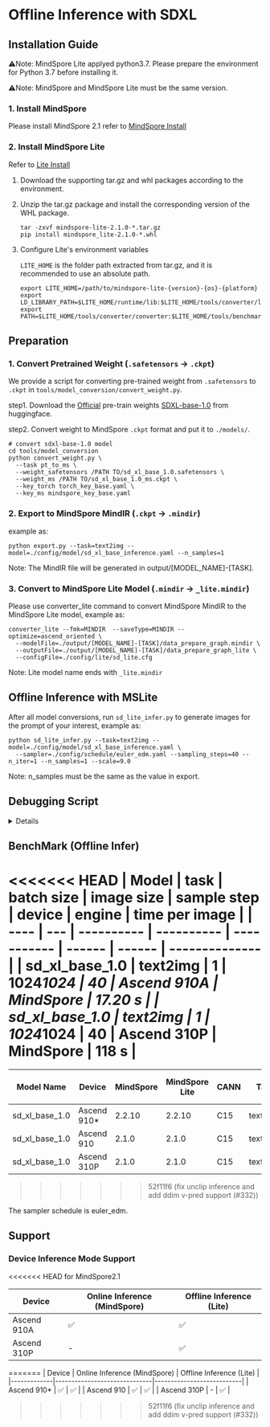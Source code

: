# Offline Inference with SDXL

## Installation Guide

⚠️Note: MindSpore Lite applyed python3.7. Please prepare the environment for Python 3.7 before installing it.

⚠️Note: MindSpore and MindSpore Lite must be the same version.

### 1. Install MindSpore

Please install MindSpore 2.1 refer to [MindSpore Install](https://www.mindspore.cn/install)

### 2. Install MindSpore Lite

Refer to [Lite Install](https://mindspore.cn/lite/docs/zh-CN/r2.1/use/downloads.html)

1. Download the supporting tar.gz and whl packages according to the environment.
2. Unzip the tar.gz package and install the corresponding version of the WHL package.

   ```shell
   tar -zxvf mindspore-lite-2.1.0-*.tar.gz
   pip install mindspore_lite-2.1.0-*.whl
   ```

3. Configure Lite's environment variables

   `LITE_HOME` is the folder path extracted from tar.gz, and it is recommended to use an absolute path.

   ```shell
   export LITE_HOME=/path/to/mindspore-lite-{version}-{os}-{platform}
   export LD_LIBRARY_PATH=$LITE_HOME/runtime/lib:$LITE_HOME/tools/converter/lib:$LD_LIBRARY_PATH
   export PATH=$LITE_HOME/tools/converter/converter:$LITE_HOME/tools/benchmark:$PATH
   ```

## Preparation

### 1. Convert Pretrained Weight (`.safetensors` -> `.ckpt`)

We provide a script for converting pre-trained weight from `.safetensors` to `.ckpt` in `tools/model_conversion/convert_weight.py`.

step1. Download the [Official](https://github.com/Stability-AI/generative-models) pre-train weights [SDXL-base-1.0](https://huggingface.co/stabilityai/stable-diffusion-xl-base-1.0) from huggingface.

step2. Convert weight to MindSpore `.ckpt` format and put it to `./models/`.

```shell
# convert sdxl-base-1.0 model
cd tools/model_conversion
python convert_weight.py \
  --task pt_to_ms \
  --weight_safetensors /PATH TO/sd_xl_base_1.0.safetensors \
  --weight_ms /PATH TO/sd_xl_base_1.0_ms.ckpt \
  --key_torch torch_key_base.yaml \
  --key_ms mindspore_key_base.yaml
```

### 2. Export to MindSpore MindIR (`.ckpt` -> `.mindir`)

example as:

```shell
python export.py --task=text2img --model=./config/model/sd_xl_base_inference.yaml --n_samples=1
```

Note: The MindIR file will be generated in output/[MODEL_NAME]-[TASK].

### 3. Convert to MindSpore Lite Model (`.mindir` -> `_lite.mindir`)

Please use converter_lite command to convert MindSpore MindIR to the MindSpore Lite model, example as:

```shell script
converter_lite --fmk=MINDIR  --saveType=MINDIR --optimize=ascend_oriented \
  --modelFile=./output/[MODEL_NAME]-[TASK]/data_prepare_graph.mindir \
  --outputFile=./output/[MODEL_NAME]-[TASK]/data_prepare_graph_lite \
  --configFile=./config/lite/sd_lite.cfg
````

Note: Lite model name ends with `_lite.mindir`

## Offline Inference with MSLite

After all model conversions, run `sd_lite_infer.py` to generate images for the prompt of your interest, example as:

```shell
python sd_lite_infer.py --task=text2img --model=./config/model/sd_xl_base_inference.yaml \
  --sampler=./config/schedule/euler_edm.yaml --sampling_steps=40 --n_iter=1 --n_samples=1 --scale=9.0
```

Note: n_samples must be the same as the value in export.

## Debugging Script

<details close>

⚠️Note: This is just a script for developing offline infer for comparison purposes.

⚠️Note: For Online Inference, please refer to `Online Infer` in [GETTING_STARTED](../GETTING_STARTED.md).

#### Infer with `.ckpt` (For debugging)

Run `sd_infer.py` to generate images for the prompt of your interest.

```shell
python sd_infer.py --device_target=Ascend --task=text2img --model=./config/model/sd_xl_base_inference.yaml --sampler=./config/schedule/euler_edm.yaml --sampling_steps=40 --n_iter=5 --n_samples=1 --scale=9.0
```

- device_target: Device target, default is Ascend.
- task: Task name, should be \[text2img\], if choose a task name, use the config/\[task\].yaml for inputs, default is text2img.
- model: Path to config which constructs the model. Must be set, you can select a yaml from ./inference/config/model.
- sampler: Infer sampler yaml path, default is ./config/schedule/euler_edm.yaml.
- sampling_steps: Number of sampling steps, default is 40.
- n_iter: Number of iterations or trials, default is 1.
- n_samples: How many samples to produce for each given prompt in an iteration. A.k.a. batch size, default is 1.
- scale: Unconditional guidance scale. General set 7.5 for v1.x, 9.0 for v2.x


Please run `python sd_infer.py -h` for details of command parameters.

The `prompt`, `negative_prompt`, and `image_path`, generate image height, generate image width, which could be set in **config/\[task\].yaml.**

You can get images at "output/samples".

</details>


## BenchMark (Offline Infer)

<<<<<<< HEAD
| Model | task | batch size | image size | sample step | device | engine | time per image |
| ----  | ---  | ---------- | ---------- | ----------- | ------ | ------ | -------------- |
| sd_xl_base_1.0 | text2img | 1 | 1024*1024 | 40 | Ascend 910A | MindSpore | 17.20 s |
| sd_xl_base_1.0 | text2img | 1 | 1024*1024 | 40 | Ascend 310P | MindSpore | 118 s |
=======
| Model Name     | Device      | MindSpore | MindSpore Lite | CANN | Task     | ImageSize | PerBatchSize | Sample Step | Time Per Image |
|----------------|-------------|-----------|----------------|------|----------|-----------|--------------|-------------|----------------|
| sd_xl_base_1.0 | Ascend 910* | 2.2.10    | 2.2.10         | C15  | text2img | 1024*1024 | 1            | 40          | 6.172 s        |
| sd_xl_base_1.0 | Ascend 910  | 2.1.0     | 2.1.0          | C15  | text2img | 1024*1024 | 1            | 40          | 17.20 s        |
| sd_xl_base_1.0 | Ascend 310P | 2.1.0     | 2.1.0          | C15  | text2img | 1024*1024 | 1            | 40          | 118 s          |
>>>>>>> 52f11f6 (fix unclip inference and add ddim v-pred support (#332))

The sampler schedule is euler_edm.


## Support

### Device Inference Mode Support

<<<<<<< HEAD
for MindSpore2.1

| Device | Online Inference (MindSpore) | Offline Inference (Lite) |
| ------ | ---------------------------- | ------------------------ |
| Ascend 910A | ✅ | ✅ |
| Ascend 310P | -  | ✅ |
=======
| Device      | Online Inference (MindSpore) | Offline Inference (Lite)  |
|-------------|------------------------------|---------------------------|
| Ascend 910* | ✅                            | ✅                         |
| Ascend 910  | ✅                            | ✅                         |
| Ascend 310P | -                            | ✅                         |
>>>>>>> 52f11f6 (fix unclip inference and add ddim v-pred support (#332))
